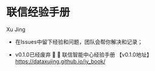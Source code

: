 # 联信经验手册

Xu Jing

+ 在Issues中留下经验和问题，团队会帮你解决和记录；

+ v0.1.0已经废弃
     :art: :art:  联信智能中心经验手册 【v0.1.0地址】https://dataxujing.github.io/jy_book/


